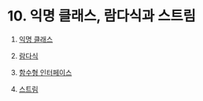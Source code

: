 # 10. 익명 클래스, **람다식과 스트림**

1. [익명 클래스](https://www.notion.so/c4758ad028eb4211b5a5ed3e0f86977b?pvs=21)


2. [람다식](https://www.notion.so/71f2f4acefad479ebc750fdff4e7e42d?pvs=21)


3. [함수형 인터페이스](https://www.notion.so/cc5eb80ba3f446deb3d6ca69e9d89439?pvs=21)

   

4. [스트림](https://www.notion.so/0d022daaf2bb43cc971e9d644a3f2565?pvs=21)
